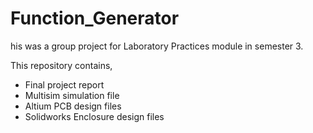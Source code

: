 # Function_Generator
his was a group project for Laboratory Practices module in semester 3.  

This repository contains,  
 - Final project report
 - Multisim simulation file
 - Altium PCB design files
 - Solidworks Enclosure design files
